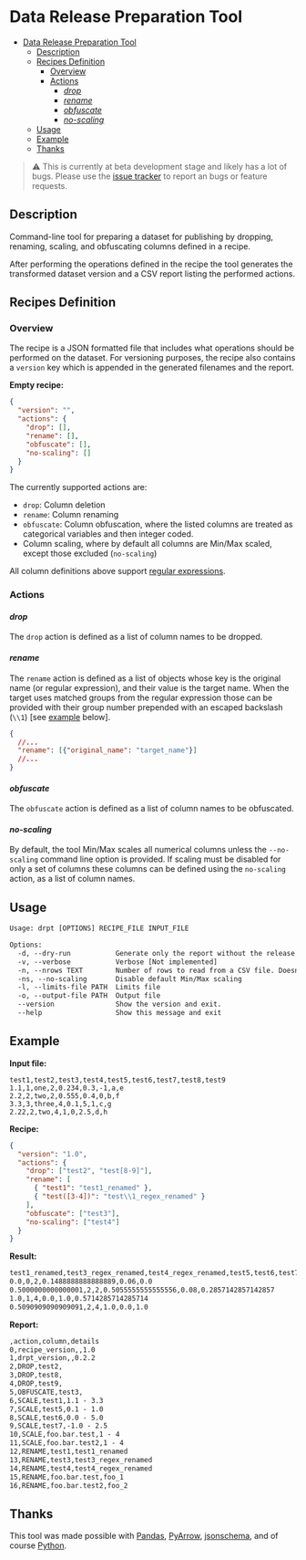 # Data Release Preparation Tool

<!-- @import "[TOC]" {cmd="toc" depthFrom=1 depthTo=6 orderedList=false} -->

<!-- code_chunk_output -->

- [Data Release Preparation Tool](#data-release-preparation-tool)
  - [Description](#description)
  - [Recipes Definition](#recipes-definition)
    - [Overview](#overview)
    - [Actions](#actions)
      - [_drop_](#drop)
      - [_rename_](#rename)
      - [_obfuscate_](#obfuscate)
      - [_no-scaling_](#no-scaling)
  - [Usage](#usage)
  - [Example](#example)
  - [Thanks](#thanks)

<!-- /code_chunk_output -->


> :warning: This is currently at beta development stage and likely has a lot of bugs. Please use the [issue tracker](https://github.com/ConX/drpt/issues) to report an bugs or feature requests.

## Description

Command-line tool for preparing a dataset for publishing by dropping, renaming, scaling, and obfuscating columns defined in a recipe.

After performing the operations defined in the recipe the tool generates the transformed dataset version and a CSV report listing the performed actions.

## Recipes Definition

### Overview

The recipe is a JSON formatted file that includes what operations should be performed on the dataset. For versioning purposes, the recipe also contains a `version` key which is appended in the generated filenames and the report.

**Empty recipe:**
```json
{
  "version": "",
  "actions": {
    "drop": [],
    "rename": [],
    "obfuscate": [],
    "no-scaling": []
  }
}
```

The currently supported actions are:
  - `drop`: Column deletion
  - `rename`: Column renaming
  - `obfuscate`: Column obfuscation, where the listed columns are treated as categorical variables and then integer coded.
  - Column scaling, where by default all columns are Min/Max scaled, except those excluded (`no-scaling`)

All column definitions above support [regular expressions](https://docs.python.org/3/library/re.html#regular-expression-syntax).

### Actions

#### _drop_

The `drop` action is defined as a list of column names to be dropped.

#### _rename_

The `rename` action is defined as a list of objects whose key is the original name (or regular expression), and their value is the target name. When the target uses matched groups from the regular expression those can be provided with their group number prepended with an escaped backslash (`\\1`) [see [example](#example) below].

```json
{
  //...
  "rename": [{"original_name": "target_name"}]
  //...
}
```

#### _obfuscate_

The `obfuscate` action is defined as a list of column names to be obfuscated. 

#### _no-scaling_

By default, the tool Min/Max scales all numerical columns unless the `--no-scaling` command line option is provided. If scaling must be disabled for only a set of columns these columns can be defined using the `no-scaling` action, as a list of column names.


## Usage
```txt
Usage: drpt [OPTIONS] RECIPE_FILE INPUT_FILE

Options:
  -d, --dry-run           Generate only the report without the release dataset
  -v, --verbose           Verbose [Not implemented]
  -n, --nrows TEXT        Number of rows to read from a CSV file. Doesn't work with parquet files.
  -ns, --no-scaling       Disable default Min/Max scaling
  -l, --limits-file PATH  Limits file
  -o, --output-file PATH  Output file
  --version               Show the version and exit.
  --help                  Show this message and exit
```

## Example

**Input file:**
```csv
test1,test2,test3,test4,test5,test6,test7,test8,test9
1.1,1,one,2,0.234,0.3,-1,a,e
2.2,2,two,2,0.555,0.4,0,b,f
3.3,3,three,4,0.1,5,1,c,g
2.22,2,two,4,1,0,2.5,d,h
```

**Recipe:**
```json
{
  "version": "1.0",
  "actions": {
    "drop": ["test2", "test[8-9]"],
    "rename": [
      { "test1": "test1_renamed" },
      { "test([3-4])": "test\\1_regex_renamed" }
    ],
    "obfuscate": ["test3"],
    "no-scaling": ["test4"]
  }
}
```

**Result:**
```txt
test1_renamed,test3_regex_renamed,test4_regex_renamed,test5,test6,test7
0.0,0,2,0.1488888888888889,0.06,0.0
0.5000000000000001,2,2,0.5055555555555556,0.08,0.2857142857142857
1.0,1,4,0.0,1.0,0.5714285714285714
0.5090909090909091,2,4,1.0,0.0,1.0
```

**Report:**
```txt
,action,column,details
0,recipe_version,,1.0
1,drpt_version,,0.2.2
2,DROP,test2,
3,DROP,test8,
4,DROP,test9,
5,OBFUSCATE,test3,
6,SCALE,test1,1.1 - 3.3
7,SCALE,test5,0.1 - 1.0
8,SCALE,test6,0.0 - 5.0
9,SCALE,test7,-1.0 - 2.5
10,SCALE,foo.bar.test,1 - 4
11,SCALE,foo.bar.test2,1 - 4
12,RENAME,test1,test1_renamed
13,RENAME,test3,test3_regex_renamed
14,RENAME,test4,test4_regex_renamed
15,RENAME,foo.bar.test,foo_1
16,RENAME,foo.bar.test2,foo_2
```

## Thanks

This tool was made possible with [Pandas](https://pandas.pydata.org/), [PyArrow](https://arrow.apache.org/docs/python/index.html), [jsonschema](https://pypi.org/project/jsonschema/), and of course [Python](https://www.python.org/).


  